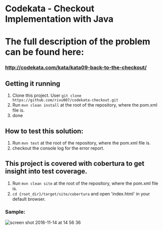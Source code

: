 # Codekata - Checkout Implementation with Java

# The full description of the problem can be found here:
### http://codekata.com/kata/kata09-back-to-the-checkout/

## Getting it running
1. Clone this project. User `git clone https://github.com/rivu007/codekata-checkout.git`
2. Run `mvn clean install` at the root of the repository, where the pom.xml file is.
3. done

## How to test this solution:
1. Run `mvn test` at the root of the repository, where the pom.xml file is.
2. checkout the console log for the error report.

## This project is covered with cobertura to get insight into test coverage.
1. Run `mvn clean site` at the root of the repository, where the pom.xml file is.
2. `cd {root_dir}/target/site/cobertura` and open 'index.html' in your default browser.

### Sample:
![screen shot 2016-11-14 at 14 56 36](https://cloud.githubusercontent.com/assets/5902213/20267713/467cee80-aa7c-11e6-9e0d-cc244501decd.png)
